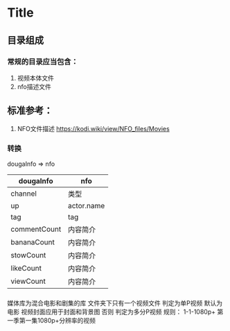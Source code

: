 # Title

## 目录组成

### 常规的目录应当包含：
1. 视频本体文件
2. nfo描述文件

## 标准参考：
1. NFO文件描述 https://kodi.wiki/view/NFO_files/Movies

### 转换
dougaInfo => nfo

|dougaInfo|nfo|
|--|--|
|channel|类型|
|up|actor.name|
|tag|tag|
|commentCount|内容简介|
|bananaCount|内容简介|
|stowCount|内容简介|
|likeCount|内容简介|
|viewCount|内容简介|

###
媒体库为混合电影和剧集的库
文件夹下只有一个视频文件
    判定为单P视频 默认为电影
    视频封面应用于封面和背景图
否则
    判定为多分P视频
    规则：
        1-1-1080p+
        第一季第一集1080p+分辨率的视频